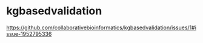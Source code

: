 # kgbasedvalidation

https://github.com/collaborativebioinformatics/kgbasedvalidation/issues/1#issue-1952795336
